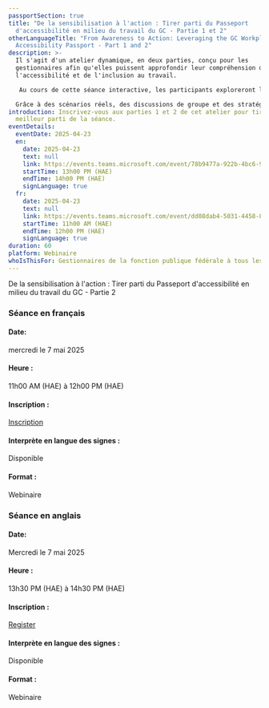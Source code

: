 ```yaml
---
passportSection: true
title: "De la sensibilisation à l'action : Tirer parti du Passeport
  d'accessibilité en milieu du travail du GC - Partie 1 et 2"
otherLanguageTitle: "From Awareness to Action: Leveraging the GC Workplace
  Accessibility Passport - Part 1 and 2"
description: >-
  Il s'agit d'un atelier dynamique, en deux parties, conçu pour les
  gestionnaires afin qu'elles puissent approfondir leur compréhension de
  l'accessibilité et de l'inclusion au travail.

   Au cours de cette séance interactive, les participants exploreront le Passeport pour l'accessibilité en milieu de travail du gouvernement du Canada en apprenant comment appliquer ses principes pour créer un environnement de travail plus accessible et plus favorable.

  Grâce à des scénarios réels, des discussions de groupe et des stratégies pratiques, les gestionnaires obtiendront les outils dont ils ont besoin pour mettre en œuvre des changements significatifs qui favorisent l'accessibilité et donnent les moyens de réussir à tous les employés.
introduction: Inscrivez-vous aux parties 1 et 2 de cet atelier pour tirer le
  meilleur parti de la séance.
eventDetails:
  eventDate: 2025-04-23
  en:
    date: 2025-04-23
    text: null
    link: https://events.teams.microsoft.com/event/78b9477a-922b-4bc6-9864-8290198178fa@d05bc194-94bf-4ad6-ae2e-1db0f2e38f5e
    startTime: 13h00 PM (HAE)
    endTime: 14h00 PM (HAE)
    signLanguage: true
  fr:
    date: 2025-04-23
    text: null
    link: https://events.teams.microsoft.com/event/dd08dab4-5031-4458-8899-fff6965b6a55@d05bc194-94bf-4ad6-ae2e-1db0f2e38f5e
    startTime: 11h00 AM (HAE)
    endTime: 12h00 PM (HAE)
    signLanguage: true
duration: 60
platform: Webinaire
whoIsThisFor: Gestionnaires de la fonction publique fédérale à tous les niveaux
---
```

De la sensibilisation à l'action : Tirer parti du Passeport d'accessibilité en milieu du travail du GC - Partie 2

### Séance en français

#### Date:

mercredi le 7 mai 2025

#### Heure :

11h00 AM (HAE) à 12h00 PM (HAE)

#### Inscription :

[Inscription](https://events.teams.microsoft.com/event/360d54ca-6f99-4ac5-bf27-30b465abd84c@d05bc194-94bf-4ad6-ae2e-1db0f2e38f5e)

#### [](https://events.teams.microsoft.com/event/6e047035-8c0d-4f74-9229-e373e286112a@d05bc194-94bf-4ad6-ae2e-1db0f2e38f5e)Interprète en langue des signes :

Disponible

#### Format :

Webinaire

### Séance en anglais

#### Date:

Mercredi le 7 mai 2025

#### Heure :

13h30 PM (HAE) à 14h30 PM (HAE)

#### Inscription :

[Register](https://events.teams.microsoft.com/event/ef25b7b2-21f9-418f-ba97-ed9252f52dcc@d05bc194-94bf-4ad6-ae2e-1db0f2e38f5e)

#### [](https://events.teams.microsoft.com/event/ae023b05-ccdc-4a0a-babf-3b02165472db@d05bc194-94bf-4ad6-ae2e-1db0f2e38f5e)Interprète en langue des signes :

Disponible

#### Format :

Webinaire
